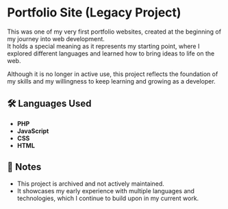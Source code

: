 # Portfolio Site (Legacy Project)

This was one of my very first portfolio websites, created at the beginning of my journey into web development.  
It holds a special meaning as it represents my starting point, where I explored different languages and learned how to bring ideas to life on the web.

Although it is no longer in active use, this project reflects the foundation of my skills and my willingness to keep learning and growing as a developer.

## 🛠️ Languages Used

- **PHP**
- **JavaScript**
- **CSS**
- **HTML**

## 📌 Notes

- This project is archived and not actively maintained.
- It showcases my early experience with multiple languages and technologies, which I continue to build upon in my current work.
